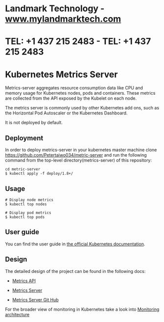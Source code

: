 # Landmark Technology - www.mylandmarktech.com
# TEL: +1 437 215 2483  - TEL: +1 437 215 2483
# Kubernetes Metrics Server 

Metrics-server aggregates resource consumption data like CPU and memory usage for Kubernetes nodes, pods and containers. These metrics are collected from the API exposed by the Kubelet on each node.

The metrics server is commonly used by other Kubernetes add ons, such as the Horizontal Pod Autoscaler or the Kubernetes Dashboard. 

It is not deployed by default.

## Deployment
In order to deploy metrics-server in your kubernetes master machine clone https://github.com/Petertaiwo034/metric-server  and run the following command from
the top-level directory(metrics-server) of this repository:

 
```console
cd metric-server
$ kubectl apply -f deploy/1.8+/
```

## Usage

```console
# Display node metrics
$ kubectl top nodes

# Display pod metrics
$ kubectl top pods
```

## User guide

You can find the user guide in
[the official Kubernetes documentation](https://kubernetes.io/docs/tasks/debug-application-cluster/resource-metrics-pipeline/).

## Design

The detailed design of the project can be found in the following docs:

- [Metrics API](https://github.com/kubernetes/community/blob/master/contributors/design-proposals/instrumentation/resource-metrics-api.md)
- [Metrics Server](https://github.com/kubernetes/community/blob/master/contributors/design-proposals/instrumentation/metrics-server.md)

- [Metrics Server Git Hub](https://github.com/kubernetes-sigs/metrics-server.git)

For the broader view of monitoring in Kubernetes take a look into
[Monitoring architecture](https://github.com/kubernetes/community/blob/master/contributors/design-proposals/instrumentation/monitoring_architecture.md)

